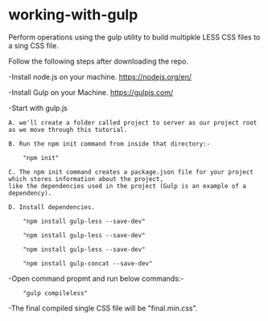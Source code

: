 # working-with-gulp
Perform operations using the gulp utility to build multipkle LESS CSS files to a sing CSS file.

Follow the following steps after downloading the repo.

-Install node.js on your machine. https://nodejs.org/en/

-Install Gulp on your Machine. https://gulpjs.com/

-Start with gulp.js

	A. we'll create a folder called project to server as our project root as we move through this tutorial.

	B. Run the npm init command from inside that directory:-

		"npm init"

	C. The npm init command creates a package.json file for your project which stores information about the project, 
	like the dependencies used in the project (Gulp is an example of a dependency).

	D. Install dependencies.

		"npm install gulp-less --save-dev"

		"npm install gulp-less --save-dev"

		"npm install gulp-less --save-dev"

		"npm install gulp-concat --save-dev"

-Open command propmt and run below commands:-

		"gulp compileless"

-The final compiled single CSS file will be "final.min.css".
